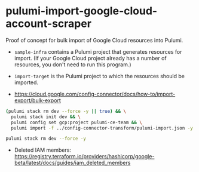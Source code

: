 # pulumi-import-google-cloud-account-scraper

Proof of concept for bulk import of Google Cloud resources into Pulumi.

- `sample-infra` contains a Pulumi project that generates resources for import. (If your Google Cloud project already has a number of resources, you don't need to run this program.)
- `import-target` is the Pulumi project to which the resources should be imported.

- <https://cloud.google.com/config-connector/docs/how-to/import-export/bulk-export>

```bash
(pulumi stack rm dev --force -y || true) && \
  pulumi stack init dev && \
  pulumi config set gcp:project pulumi-ce-team && \
  pulumi import -f ../config-connector-transform/pulumi-import.json -y -s dev -o output.ts
```

```bash
pulumi stack rm dev --force -y
```

- Deleted IAM members: <https://registry.terraform.io/providers/hashicorp/google-beta/latest/docs/guides/iam_deleted_members>
